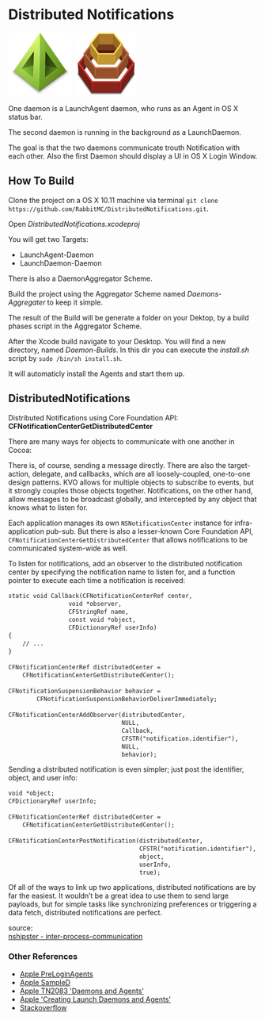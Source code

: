 # Distributed Notifications
![MacDown logo](DistributedNotifications/LaunchAgent-Daemon/Assets.xcassets/AppIcon.appiconset/Icon_128x128.png)
![MacDown logo](DistributedNotifications/LaunchDaemon-Daemon/Assets.xcassets/AppIcon.appiconset/Icon_128x128.png)

One daemon is a LaunchAgent daemon, who runs as an Agent in OS X status bar.

The second daemon is running in the background as a LaunchDaemon.

The goal is that the two daemons communicate trouth Notification with each other.
Also the first Daemon should display a UI in OS X Login Window.

## How To Build
Clone the project on a OS X 10.11 machine via terminal `git clone https://github.com/RabbitMC/DistributedNotifications.git`.

Open *DistributedNotifications.xcodeproj*

You will get two Targets: 

* LaunchAgent-Daemon
* LaunchDaemon-Daemon

There is also a DaemonAggregator Scheme.

Build the project using the Aggregator Scheme named *Daemons-Aggregater* to keep it simple.

The result of the Build will be generate a folder on your Dektop, by a build phases script in the Aggregator Scheme.

After the Xcode build navigate to your Desktop. You will find a new directory, named *Daemon-Builds*. In this dir you can execute the *install.sh* script by `sudo /bin/sh install.sh`.

It will automaticly install the Agents and start them up.

## DistributedNotifications
Distributed Notifications using Core Foundation API: **CFNotificationCenterGetDistributedCenter** 

There are many ways for objects to communicate with one another in Cocoa:

There is, of course, sending a message directly. There are also the target-action, delegate, and callbacks, which are all loosely-coupled, one-to-one design patterns. KVO allows for multiple objects to subscribe to events, but it strongly couples those objects together. Notifications, on the other hand, allow messages to be broadcast globally, and intercepted by any object that knows what to listen for.

Each application manages its own `NSNotificationCenter` instance for infra-application pub-sub. But there is also a lesser-known Core Foundation API, `CFNotificationCenterGetDistributedCenter` that allows notifications to be communicated system-wide as well.

To listen for notifications, add an observer to the distributed notification center by specifying the notification name to listen for, and a function pointer to execute each time a notification is received:

	static void Callback(CFNotificationCenterRef center,
                     void *observer,
                     CFStringRef name,
                     const void *object,
                     CFDictionaryRef userInfo)
	{
    	// ...
	}

	CFNotificationCenterRef distributedCenter =
	    CFNotificationCenterGetDistributedCenter();
	
	CFNotificationSuspensionBehavior behavior =
	        CFNotificationSuspensionBehaviorDeliverImmediately;
	
	CFNotificationCenterAddObserver(distributedCenter,
	                                NULL,
	                                Callback,
	                                CFSTR("notification.identifier"),
	                                NULL,
	                                behavior);

Sending a distributed notification is even simpler; just post the identifier, object, and user info:

	void *object;
	CFDictionaryRef userInfo;
	
	CFNotificationCenterRef distributedCenter =
	    CFNotificationCenterGetDistributedCenter();
	
	CFNotificationCenterPostNotification(distributedCenter,
	                                     CFSTR("notification.identifier"),
	                                     object,
	                                     userInfo,
	                                     true);

Of all of the ways to link up two applications, distributed notifications are by far the easiest. It wouldn’t be a great idea to use them to send large payloads, but for simple tasks like synchronizing preferences or triggering a data fetch, distributed notifications are perfect.

source: <br />
[nshipster - inter-process-communication](http://nshipster.com/inter-process-communication/)

### Other References

* [Apple PreLoginAgents](https://developer.apple.com/library/mac/samplecode/PreLoginAgents/Introduction/Intro.html#//apple_ref/doc/uid/DTS10004414)
* [Apple SampleD](https://developer.apple.com/library/mac/samplecode/SampleD/Introduction/Intro.html)
* [Apple TN2083 'Daemons and Agents'](https://developer.apple.com/library/mac/technotes/tn2083/_index.html)
* [Apple 'Creating Launch Daemons and Agents'](https://developer.apple.com/library/mac/documentation/MacOSX/Conceptual/BPSystemStartup/Chapters/CreatingLaunchdJobs.html#//apple_ref/doc/uid/10000172i-SW7-BCIEDDBJ)
* [Stackoverflow](http://stackoverflow.com/questions/6968677/cfnotificationcenter-usage-examples)